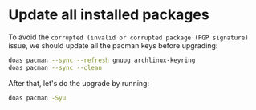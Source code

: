 # Update all installed packages

To avoid the `corrupted (invalid or corrupted package (PGP signature)` issue,
we should update all the pacman keys before upgrading:

```bash
doas pacman --sync --refresh gnupg archlinux-keyring
doas pacman --sync --clean
```

After that, let's do the upgrade by running:

```bash
doas pacman -Syu
```

</br>


